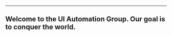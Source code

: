 ---------------------------------------------------------------------
Welcome to the UI Automation Group. Our goal is to conquer the world.
---------------------------------------------------------------------
